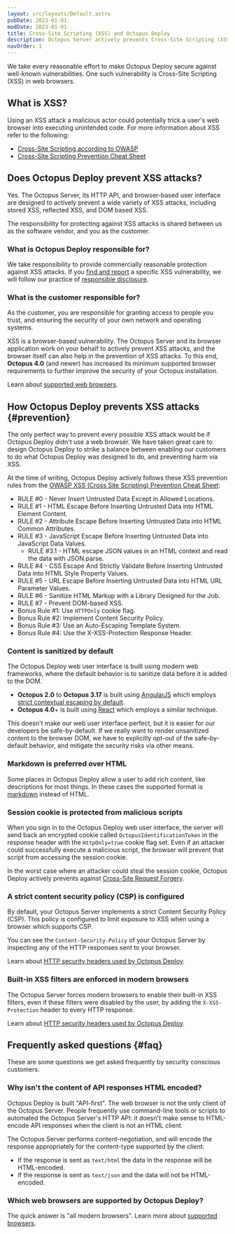 ```yaml
---
layout: src/layouts/Default.astro
pubDate: 2023-01-01
modDate: 2023-01-01
title: Cross-Site Scripting (XSS) and Octopus Deploy
description: Octopus Server actively prevents Cross-Site Scripting (XSS) using a number of preventative measures.
navOrder: 1
---
```


We take every reasonable effort to make Octopus Deploy secure against well-known vulnerabilities. One such vulnerability is Cross-Site Scripting (XSS) in web browsers.

## What is XSS?

Using an XSS attack a malicious actor could potentially trick a user's web browser into executing unintended code. For more information about XSS refer to the following:

- [Cross-Site Scripting according to OWASP](https://owasp.org/www-community/attacks/xss/)
- [Cross-Site Scripting Prevention Cheat Sheet](https://cheatsheetseries.owasp.org/cheatsheets/Cross_Site_Scripting_Prevention_Cheat_Sheet.html)

## Does Octopus Deploy prevent XSS attacks?

Yes. The Octopus Server, its HTTP API, and browser-based user interface are designed to actively prevent a wide variety of XSS attacks, including stored XSS, reflected XSS, and DOM based XSS.

The responsibility for protecting against XSS attacks is shared between us as the software vendor, and you as the customer.

### What is Octopus Deploy responsible for?

We take responsibility to provide commercially reasonable protection against XSS attacks. If you [find and report](https://octopus.com/security/disclosure) a specific XSS vulnerability, we will follow our practice of [responsible disclosure](https://octopus.com/security/disclosure).

### What is the customer responsible for?

As the customer, you are responsible for granting access to people you trust, and ensuring the security of your own network and operating systems.

XSS is a browser-based vulnerability. The Octopus Server and its browser application work on your behalf to actively prevent XSS attacks, and the browser itself can also help in the prevention of XSS attacks. To this end, **Octopus 4.0** (and newer) has increased its minimum supported browser requirements to further improve the security of your Octopus installation.

Learn about [supported web browsers](/docs/installation/requirements/#supported-browsers).

## How Octopus Deploy prevents XSS attacks {#prevention}

The only perfect way to prevent every possible XSS attack would be if Octopus Deploy didn't use a web browser. We have taken great care to design Octopus Deploy to strike a balance between enabling our customers to do what Octopus Deploy was designed to do, and preventing harm via XSS.

At the time of writing, Octopus Deploy actively follows these XSS prevention rules from the [OWASP XSS (Cross Site Scripting) Prevention Cheat Sheet](https://cheatsheetseries.owasp.org/cheatsheets/Cross_Site_Scripting_Prevention_Cheat_Sheet.html):

- RULE #0 - Never Insert Untrusted Data Except in Allowed Locations.
- RULE #1 - HTML Escape Before Inserting Untrusted Data into HTML Element Content.
- RULE #2 - Attribute Escape Before Inserting Untrusted Data into HTML Common Attributes.
- RULE #3 - JavaScript Escape Before Inserting Untrusted Data into JavaScript Data Values.
  - RULE #3.1 - HTML escape JSON values in an HTML context and read the data with JSON.parse.
- RULE #4 - CSS Escape And Strictly Validate Before Inserting Untrusted Data into HTML Style Property Values.
- RULE #5 - URL Escape Before Inserting Untrusted Data into HTML URL Parameter Values.
- RULE #6 - Sanitize HTML Markup with a Library Designed for the Job.
- RULE #7 - Prevent DOM-based XSS.
- Bonus Rule #1: Use `HTTPOnly` cookie flag.
- Bonus Rule #2: Implement Content Security Policy.
- Bonus Rule #3: Use an Auto-Escaping Template System.
- Bonus Rule #4: Use the X-XSS-Protection Response Header.

### Content is sanitized by default

The Octopus Deploy web user interface is built using modern web frameworks, where the default behavior is to sanitize data before it is added to the DOM.

- **Octopus 2.0** to **Octopus 3.17** is built using [AngularJS](https://angularjs.org/) which employs [strict contextual escaping by default](https://docs.angularjs.org/api/ng/service/$sce).
- **Octopus 4.0**+ is built using [React](https://reactjs.org/) which employs a similar technique.

This doesn't make our web user interface perfect, but it is easier for our developers be safe-by-default. If we really want to render unsanitized content to the browser DOM, we have to explicitly opt-out of the safe-by-default behavior, and mitigate the security risks via other means.

### Markdown is preferred over HTML

Some places in Octopus Deploy allow a user to add rich content, like descriptions for most things. In these cases the supported format is [markdown](http://commonmark.org/) instead of HTML.

### Session cookie is protected from malicious scripts

When you sign in to the Octopus Deploy web user interface, the server will send back an encrypted cookie called `OctopusIdentificationToken` in the response header with the `HttpOnly=true` cookie flag set. Even if an attacker could successfully execute a malicious script, the browser will prevent that script from accessing the session cookie.

In the worst case where an attacker could steal the session cookie, Octopus Deploy actively prevents against [Cross-Site Request Forgery](/docs/security/cve/csrf-and-octopus-deploy/).

### A strict content security policy (CSP) is configured

By default, your Octopus Server implements a strict Content Security Policy (CSP). This policy is configured to limit exposure to XSS when using a browser which supports CSP.

You can see the `Content-Security-Policy` of your Octopus Server by inspecting any of the HTTP responses sent to your browser.

Learn about [HTTP security headers used by Octopus Deploy](/docs/security/http-security-headers/).

### Built-in XSS filters are enforced in modern browsers

The Octopus Server forces modern browsers to enable their built-in XSS filters, even if these filters were disabled by the user, by adding the `X-XSS-Protection` header to every HTTP response.

Learn about [HTTP security headers used by Octopus Deploy](/docs/security/http-security-headers/).

## Frequently asked questions {#faq}

These are some questions we get asked frequently by security conscious customers.

### Why isn't the content of API responses HTML encoded?

Octopus Deploy is built "API-first". The web browser is not the only client of the Octopus Server. People frequently use command-line tools or scripts to automated the Octopus Server's HTTP API: it doesn't make sense to HTML-encode API responses when the client is not an HTML client.

The Octopus Server performs content-negotiation, and will encode the response appropriately for the content-type supported by the client:

- If the response is sent as `text/html` the data in the response will be HTML-encoded.
- If the response is sent as `text/json` and the data will not be HTML-encoded.

### Which web browsers are supported by Octopus Deploy?

The quick answer is "all modern browsers". Learn more about [supported browsers](/docs/installation/requirements/).
